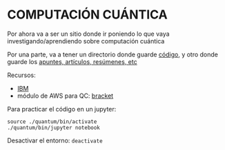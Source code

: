 # COMPUTACIÓN CUÁNTICA

Por ahora va a ser un sitio donde ir poniendo lo que vaya investigando/aprendiendo sobre computación cuántica

Por una parte, va a tener un directorio donde guarde [código](./codigo`), y otro donde guarde los [apuntes, artículos, resúmenes, etc](./Teoria/Notas.md)

Recursos:

- [IBM](https://quantum-computing.ibm.com/)
- módulo de AWS para QC: [bracket](https://aws.amazon.com/es/braket/)

Para practicar el código en un jupyter:

```console
source ./quantum/bin/activate
./quantum/bin/jupyter notebook
```

Desactivar el entorno: `deactivate`
